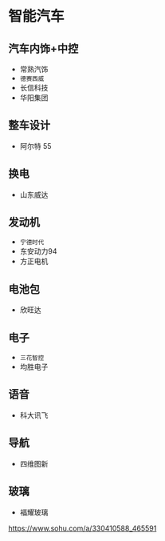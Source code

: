 # 智能汽车

## 汽车内饰+中控

* 常熟汽饰
* `德赛西威`
* 长信科技
* 华阳集团

## 整车设计

* 阿尔特
55
## 换电

* 山东威达

## 发动机

* `宁德时代`
* 东安动力94
* 方正电机

## 电池包

* 欣旺达

## 电子

* `三花智控`
* 均胜电子

## 语音

* 科大讯飞

## 导航

* 四维图新

## 玻璃

* 福耀玻璃

https://www.sohu.com/a/330410588_465591